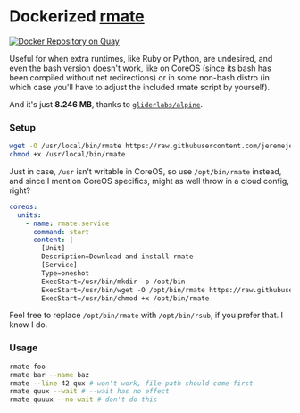 # Dockerized [rmate](https://github.com/aurora/rmate)

[![Docker Repository on Quay](https://quay.io/repository/jeremejevs/rmate/status
"Docker Repository on Quay")](https://quay.io/repository/jeremejevs/rmate)

Useful for when extra runtimes, like Ruby or Python, are undesired, and even the
bash version doesn't work, like on CoreOS (since its bash has been compiled
without net redirections) or in some non-bash distro (in which case you'll have
to adjust the included rmate script by yourself).

And it's just **8.246 MB**, thanks to
[`gliderlabs/alpine`](https://github.com/gliderlabs/docker-alpine).

### Setup

```bash
wget -O /usr/local/bin/rmate https://raw.githubusercontent.com/jeremejevs/rmate/master/rmate
chmod +x /usr/local/bin/rmate
```

Just in case, `/usr` isn't writable in CoreOS, so use `/opt/bin/rmate` instead,
and since I mention CoreOS specifics, might as well throw in a cloud config,
right?

```yml
coreos:
  units:
    - name: rmate.service
      command: start
      content: |
        [Unit]
        Description=Download and install rmate
        [Service]
        Type=oneshot
        ExecStart=/usr/bin/mkdir -p /opt/bin
        ExecStart=/usr/bin/wget -O /opt/bin/rmate https://raw.githubusercontent.com/jeremejevs/rmate/master/rmate
        ExecStart=/usr/bin/chmod +x /opt/bin/rmate
```

Feel free to replace `/opt/bin/rmate` with `/opt/bin/rsub`, if you prefer that.
I know I do.

### Usage

```bash
rmate foo
rmate bar --name baz
rmate --line 42 qux # won't work, file path should come first
rmate quux --wait # --wait has no effect
rmate quuux --no-wait # don't do this
```
